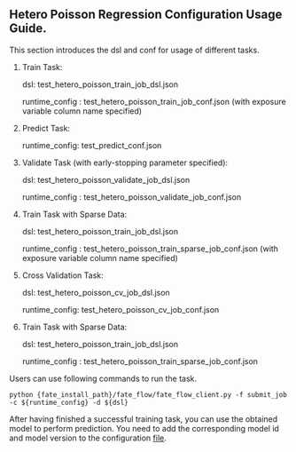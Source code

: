 ## Hetero Poisson Regression Configuration Usage Guide.

This section introduces the dsl and conf for usage of different tasks.

1. Train Task:

    dsl: test_hetero_poisson_train_job_dsl.json

    runtime_config : test_hetero_poisson_train_job_conf.json
    (with exposure variable column name specified)

2. Predict Task:

    runtime_config: test_predict_conf.json
    
3.  Validate Task (with early-stopping parameter specified):

    dsl: test_hetero_poisson_validate_job_dsl.json

    runtime_config : test_hetero_poisson_validate_job_conf.json
  
4. Train Task with Sparse Data:
    
    dsl: test_hetero_poisson_train_job_dsl.json

    runtime_config : test_hetero_poisson_train_sparse_job_conf.json
    (with exposure variable column name specified)

5. Cross Validation Task:

    dsl: test_hetero_poisson_cv_job_dsl.json

    runtime_config: test_hetero_poisson_cv_job_conf.json
    
6. Train Task with Sparse Data:
    
    dsl: test_hetero_poisson_train_job_dsl.json

    runtime_config : test_hetero_poisson_train_sparse_job_conf.json


Users can use following commands to run the task.

    python {fate_install_path}/fate_flow/fate_flow_client.py -f submit_job -c ${runtime_config} -d ${dsl}

After having finished a successful training task, you can use the obtained model to perform prediction. You need to add the corresponding model id and model version to the configuration [file](./test_predict_conf.json).
